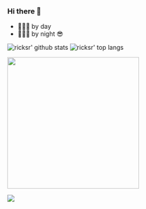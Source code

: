 ### Hi there 👋

- 👨🏻‍💻 by day
- 👨🏻‍💻 by night 😎


![ricksr' github stats](https://github-readme-stats.vercel.app/api?username=ricksr&show_icons=true&title_color=fff&icon_color=79ff97&text_color=9f9f9f&bg_color=151515&count_private=true&include_all_commits=true&layout=compact)
![ricksr' top langs](https://github-readme-stats.vercel.app/api/top-langs?username=ricksr&show_icons=true&title_color=fff&icon_color=79ff97&text_color=9f9f9f&bg_color=151515&hide=swift,scss&langs_count=10&layout=compact)


<!--
**ricksr/ricksr** is a ✨ _special_ ✨ repository because its `README.md` (this file) appears on your GitHub profile.

Here are some ideas to get you started:

- 🔭 I’m currently working on ...
- 🌱 I’m currently learning ...
- 👯 I’m looking to collaborate on ...
- 🤔 I’m looking for help with ...
- 💬 Ask me about ...
- 📫 How to reach me: ...
- 😄 Pronouns: ...
- ⚡ Fun fact: ...
-->

<!--
<pre>

👋 I am cow-say 🐮 , ricksr's coding partner :😀 😎:
_______________________________________
/ There are three kinds of people: men, \
\ women, and unix.                      /
 ---------------------------------------
        \   ^__^
         \  (oo)\_______
            (__)\       )\/\
                ||----w |
                ||     ||

</pre>
-->
<img src="https://media.giphy.com/media/p4NLw3I4U0idi/giphy.gif" width="300"> 

[![](https://komarev.com/ghpvc/?username=ricksr&color=green)](https://github.com/ricksr)
